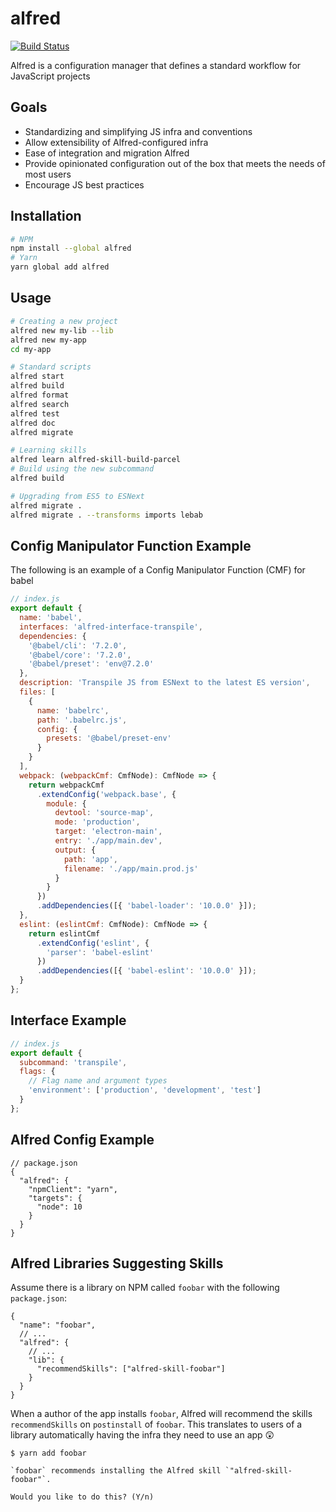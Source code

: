 alfred
======
[![Build Status](https://travis-ci.com/amilajack/alfred.svg?token=stGf151gAJ11ZUi8LyvG&branch=master)](https://travis-ci.com/amilajack/alfred)

Alfred is a configuration manager that defines a standard workflow for JavaScript projects

## Goals
* Standardizing and simplifying JS infra and conventions
* Allow extensibility of Alfred-configured infra
* Ease of integration and migration Alfred
* Provide opinionated configuration out of the box that meets the needs of most users
* Encourage JS best practices

## Installation
```bash
# NPM
npm install --global alfred
# Yarn
yarn global add alfred
```

## Usage
```bash
# Creating a new project
alfred new my-lib --lib
alfred new my-app
cd my-app

# Standard scripts
alfred start
alfred build
alfred format
alfred search
alfred test
alfred doc
alfred migrate

# Learning skills
alfred learn alfred-skill-build-parcel
# Build using the new subcommand
alfred build

# Upgrading from ES5 to ESNext
alfred migrate .
alfred migrate . --transforms imports lebab
```

## Config Manipulator Function Example
The following is an example of a Config Manipulator Function (CMF) for babel
```js
// index.js
export default {
  name: 'babel',
  interfaces: 'alfred-interface-transpile',
  dependencies: {
    '@babel/cli': '7.2.0',
    '@babel/core': '7.2.0',
    '@babel/preset': 'env@7.2.0'
  },
  description: 'Transpile JS from ESNext to the latest ES version',
  files: [
    {
      name: 'babelrc',
      path: '.babelrc.js',
      config: {
        presets: '@babel/preset-env'
      }
    }
  ],
  webpack: (webpackCmf: CmfNode): CmfNode => {
    return webpackCmf
      .extendConfig('webpack.base', {
        module: {
          devtool: 'source-map',
          mode: 'production',
          target: 'electron-main',
          entry: './app/main.dev',
          output: {
            path: 'app',
            filename: './app/main.prod.js'
          }
        }
      })
      .addDependencies([{ 'babel-loader': '10.0.0' }]);
  },
  eslint: (eslintCmf: CmfNode): CmfNode => {
    return eslintCmf
      .extendConfig('eslint', {
        'parser': 'babel-eslint'
      })
      .addDependencies([{ 'babel-eslint': '10.0.0' }]);
  }
};
```

## Interface Example
```js
// index.js
export default {
  subcommand: 'transpile',
  flags: {
    // Flag name and argument types
    'environment': ['production', 'development', 'test']
  }
};
```

## Alfred Config Example
```jsonc
// package.json
{
  "alfred": {
    "npmClient": "yarn",
    "targets": {
      "node": 10
    }
  }
}
```

## Alfred Libraries Suggesting Skills

Assume there is a library on NPM called `foobar` with the following `package.json`:

```jsonc
{
  "name": "foobar",
  // ...
  "alfred": {
    // ...
    "lib": {
      "recommendSkills": ["alfred-skill-foobar"]
    }
  }
}
```

When a author of the app installs `foobar`, Alfred will recommend the skills `recommendSkills` on `postinstall` of `foobar`. This translates to users of a library automatically having the infra they need to use an app 😲

```
$ yarn add foobar

`foobar` recommends installing the Alfred skill `"alfred-skill-foobar"`.

Would you like to do this? (Y/n)
```
